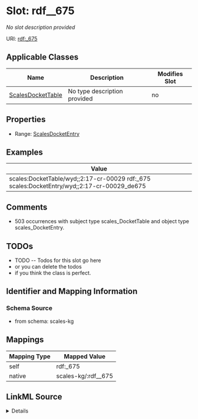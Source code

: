 

# Slot: rdf__675


_No slot description provided_





URI: [rdf:_675](http://www.w3.org/1999/02/22-rdf-syntax-ns#_675)



<!-- no inheritance hierarchy -->





## Applicable Classes

| Name | Description | Modifies Slot |
| --- | --- | --- |
| [ScalesDocketTable](../classes/ScalesDocketTable.md) | No type description provided |  no  |







## Properties

* Range: [ScalesDocketEntry](../classes/ScalesDocketEntry.md)






## Examples

| Value |
| --- |
| scales:DocketTable/wyd;;2:17-cr-00029 rdf:_675 scales:DocketEntry/wyd;;2:17-cr-00029_de675 |

## Comments

* 503 occurrences with subject type scales_DocketTable and object type scales_DocketEntry.

## TODOs

* TODO -- Todos for this slot go here
* or you can delete the todos
* if you think the class is perfect.

## Identifier and Mapping Information







### Schema Source


* from schema: scales-kg




## Mappings

| Mapping Type | Mapped Value |
| ---  | ---  |
| self | rdf:_675 |
| native | scales-kg/:rdf__675 |




## LinkML Source

<details>
```yaml
name: rdf__675
description: No slot description provided
todos:
- TODO -- Todos for this slot go here
- or you can delete the todos
- if you think the class is perfect.
comments:
- 503 occurrences with subject type scales_DocketTable and object type scales_DocketEntry.
examples:
- value: scales:DocketTable/wyd;;2:17-cr-00029 rdf:_675 scales:DocketEntry/wyd;;2:17-cr-00029_de675
from_schema: scales-kg
rank: 1000
slot_uri: rdf:_675
alias: rdf__675
domain_of:
- scales_DocketTable
range: scales_DocketEntry

```
</details>